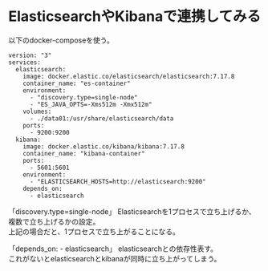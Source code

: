 # ElasticsearchやKibanaで連携してみる  

以下のdocker-composeを使う。  
```
version: "3"
services:
  elasticsearch:
    image: docker.elastic.co/elasticsearch/elasticsearch:7.17.8
    container_name: "es-container"
    environment:
      - "discovery.type=single-node"
      - "ES_JAVA_OPTS=-Xms512m -Xmx512m"
    volumes:
      - ./data01:/usr/share/elasticsearch/data
    ports:
      - 9200:9200
  kibana:
    image: docker.elastic.co/kibana/kibana:7.17.8
    container_name: "kibana-container"
    ports: 
      - 5601:5601
    environment:
      - "ELASTICSEARCH_HOSTS=http://elasticsearch:9200"
    depends_on:
      - elasticsearch
```

「discovery.type=single-node」
Elasticsearchを1プロセスで立ち上げるか、複数で立ち上げるかの設定。  
上記の場合だと、1プロセスで立ち上がることになる。  

「depends_on:
      - elasticsearch」
elasticsearchとの依存性表す。  
これがないとelasticsearchとkibanaが同時に立ち上がってしまう。  



